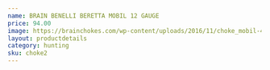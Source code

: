 ```yaml
---
name: BRAIN BENELLI BERETTA MOBIL 12 GAUGE
price: 94.00
image: https://brainchokes.com/wp-content/uploads/2016/11/choke_mobil-400x300.jpg
layout: productdetails
category: hunting
sku: choke2
---
```

